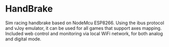 # HandBrake
Sim racing handbrake based on NodeMcu ESP8266. Using the ibus protocol and vJoy emulator, it can be used for all games that support axes mapping. Included web control and monitoring via local WiFi network, for both analog and digital mode.
